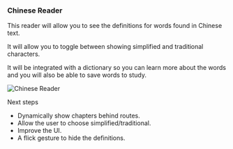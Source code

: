 ### Chinese Reader

This reader will allow you to see the definitions for words found in Chinese text.

It will allow you to toggle between showing simplified and traditional characters. 

It will be integrated with a dictionary so you can learn more about the words and you will also be able to save words to study.

![Chinese Reader](https://user-images.githubusercontent.com/2054503/65685602-77cb6980-e0b6-11e9-9e05-ab00d1783342.gif)

Next steps

- Dynamically show chapters behind routes.
- Allow the user to choose simplified/traditional.
- Improve the UI.
- A flick gesture to hide the definitions.

